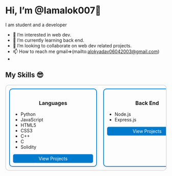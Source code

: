 # Hi, I’m @Iamalok007👋





I am student and a developer 


- 👀 I’m interested in web dev.
- 🌱 I’m currently learning back end.
- 💞️ I’m looking to collaborate on web dev related projects.
- 📫 How to reach me gmail=>(mailto:alokyadav06042003@gmail.com)
- 
## My Skills 😎

<div style="display: flex; overflow-x: auto; gap: 20px; padding: 10px; border: 2px solid #ddd; border-radius: 10px;"> <!-- Card 1: Languages --> <div style="border: 2px solid #007acc; border-radius: 10px; padding: 10px; min-width: 250px; box-shadow: 2px 2px 8px rgba(0,0,0,0.1);"> <h3 style="text-align: center;">Languages</h3> <ul> <li>Python</li> <li>JavaScript</li> <li>HTML5</li> <li>CSS3</li> <li>C++</li> <li>C</li> <li>Solidity</li> </ul> <a href="https://github.com/Iamalok007?tab=repositories&q=languages" style="text-decoration: none; text-align: center; display: block; margin-top: 10px; color: white; background: #007acc; padding: 5px 10px; border-radius: 5px;">View Projects</a> </div> <!-- Card 2: Back End --> <div style="border: 2px solid #007acc; border-radius: 10px; padding: 10px; min-width: 250px; box-shadow: 2px 2px 8px rgba(0,0,0,0.1);"> <h3 style="text-align: center;">Back End</h3> <ul> <li>Node.js</li> <li>Express.js</li> </ul> <a href="https://github.com/Iamalok007?tab=repositories&q=backend" style="text-decoration: none; text-align: center; display: block; margin-top: 10px; color: white; background: #007acc; padding: 5px 10px; border-radius: 5px;">View Projects</a> </div> <!-- Card 3: Libraries --> <div style="border: 2px solid #007acc; border-radius: 10px; padding: 10px; min-width: 250px; box-shadow: 2px 2px 8px rgba(0,0,0,0.1);"> <h3 style="text-align: center;">Libraries</h3> <ul> <li>ethers.js</li> <li>Axios</li> <li>OpenZeppelin</li> <li>Ganache</li> <li>NumPy</li> <li>pandas</li> </ul> <a href="https://github.com/Iamalok007?tab=repositories&q=libraries" style="text-decoration: none; text-align: center; display: block; margin-top: 10px; color: white; background: #007acc; padding: 5px 10px; border-radius: 5px;">View Projects</a> </div> <!-- Add more cards here --> </div>



<!---
Iamalok007/Iamalok007 is repository for github profile.
--->

